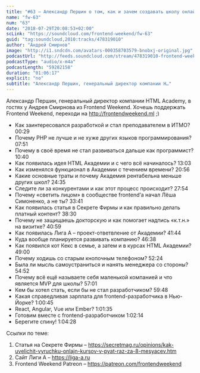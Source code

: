 ```yaml
---
title: "#63 – Александр Першин о том, как и зачем создавать школу онлайн-образования в России"
name: "fw-63"
num: "63"
date: "2018-07-29T20:08:53+02:00"
scLink: "https://soundcloud.com/frontend-weekend/fw-63"
guid: "tag:soundcloud,2010:tracks/478319010"
author: "Андрей Смирнов"
image: "http://i1.sndcdn.com/avatars-000358703579-bnobxj-original.jpg"
podcastUrl: "http://feeds.soundcloud.com/stream/478319010-frontend-weekend-fw-63.m4a"
podcastType: "audio/x-m4a"
podcastLength: "59282158"
duration: "01:06:17"
explicit: "no"
subtitle: "Александр Першин, генеральный директор компании H…"
---
```

Александр Першин, генеральный директор компании HTML Academy, в гостях у Андрея Смирнова из Frontend Weekend. Хочешь поддержать Frontend Weekend, переходи на http://frontendweekend.ml ;)

- Как заинтересовался разработкой и стал преподавателем в ИТМО? 00:29
- Почему PHP не лучше и не хуже других языков программирования? 07:51
- Почему в своё время не стал развиваться дальше как программист? 10:40
- Как появилась идея HTML Академии и с чего всё начиналось? 13:03
- Как изменялся функционал в Академии с течением времени? 20:56
- Какие основные траты и почему Академия рентабельна меньше других школ? 24:35
- Следите ли за конкурентами и как этот процесс происходит? 27:54
- Почему «светить лицом» в сообществе frontend’а начал Лёша Симоненко, а не ты? 33:41
- Как появилась статья в Секрете Фирмы и как правильно делать платный контент? 38:30
- Почему не защищаешь докторскую и как помогает надпись «к.т.н.» на визитке? 40:59
- Как появилась Лига А – проект-ответвление от Академии? 41:44
- Куда вообще планируется развивать компанию? 46:38
- Как появился кот Кекс в семье, а затем и в курсах HTML Академии? 49:00
- Почему ходишь со старым кнопочным телефоном? 52:24
- Была ли мысль самоустраниться и нанять менеджера со стороны? 54:52
- Почему всё ещё называете себя маленькой компанией и что является MVP для школы? 57:01
- Кем бы хотел стать, если бы не стал разработчиком? 59:48
- Какая справедливая зарплата для frontend-разработчика в Нью-Йорке? 1:00:45
- React, Angular, Vue или Ember? 1:01:35
- Готовим вместе с frontend-разработчиком 1:02:14
- Берегите спину! 1:04:28

Ссылки по теме:
1) Статья на Секрете Фирмы  – https://secretmag.ru/opinions/kak-uvelichit-vyruchku-onlajn-kursov-v-pyat-raz-za-8-mesyacev.htm
2) Сайт Лиги А – https://liga-a.ru
3) Frontend Weekend Patreon – https://patreon.com/frontendweekend